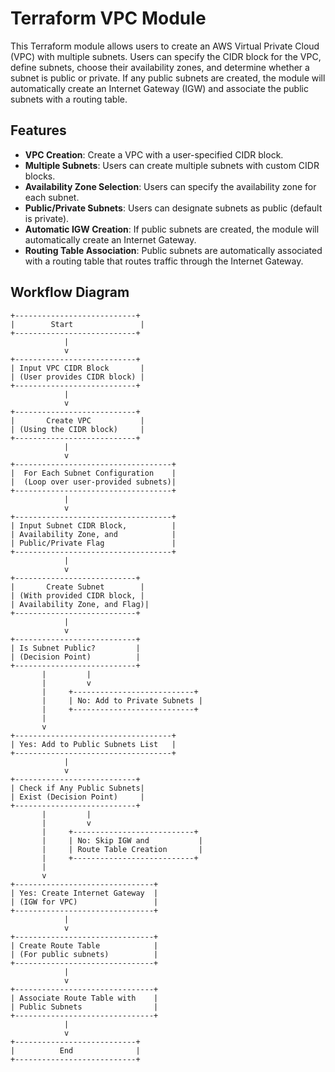 # Terraform VPC Module

This Terraform module allows users to create an AWS Virtual Private Cloud (VPC) with multiple subnets. Users can specify the CIDR block for the VPC, define subnets, choose their availability zones, and determine whether a subnet is public or private. If any public subnets are created, the module will automatically create an Internet Gateway (IGW) and associate the public subnets with a routing table.

## Features

- **VPC Creation**: Create a VPC with a user-specified CIDR block.
- **Multiple Subnets**: Users can create multiple subnets with custom CIDR blocks.
- **Availability Zone Selection**: Users can specify the availability zone for each subnet.
- **Public/Private Subnets**: Users can designate subnets as public (default is private).
- **Automatic IGW Creation**: If public subnets are created, the module will automatically create an Internet Gateway.
- **Routing Table Association**: Public subnets are automatically associated with a routing table that routes traffic through the Internet Gateway.

## Workflow Diagram

```plaintext
+---------------------------+
|        Start               |
+---------------------------+
            |
            v
+---------------------------+
| Input VPC CIDR Block       |
| (User provides CIDR block) |
+---------------------------+
            |
            v
+---------------------------+
|       Create VPC           |
| (Using the CIDR block)     |
+---------------------------+
            |
            v
+-----------------------------------+
|  For Each Subnet Configuration    |
|  (Loop over user-provided subnets)|
+-----------------------------------+
            |
            v
+-----------------------------------+
| Input Subnet CIDR Block,          |
| Availability Zone, and            |
| Public/Private Flag               |
+-----------------------------------+
            |
            v
+---------------------------+
|       Create Subnet        |
| (With provided CIDR block, |
| Availability Zone, and Flag)|
+---------------------------+
            |
            v
+---------------------------+
| Is Subnet Public?         |
| (Decision Point)          |
+---------------------------+
       |         |
       |         v
       |     +---------------------------+
       |     | No: Add to Private Subnets |
       |     +---------------------------+
       |
       v
+-----------------------------------+
| Yes: Add to Public Subnets List   |
+-----------------------------------+
            |
            v
+---------------------------+
| Check if Any Public Subnets|
| Exist (Decision Point)     |
+---------------------------+
       |         |
       |         v
       |     +---------------------------+
       |     | No: Skip IGW and           |
       |     | Route Table Creation       |
       |     +---------------------------+
       |
       v
+-------------------------------+
| Yes: Create Internet Gateway  |
| (IGW for VPC)                 |
+-------------------------------+
            |
            v
+-------------------------------+
| Create Route Table            |
| (For public subnets)          |
+-------------------------------+
            |
            v
+-------------------------------+
| Associate Route Table with    |
| Public Subnets                |
+-------------------------------+
            |
            v
+---------------------------+
|          End              |
+---------------------------+
